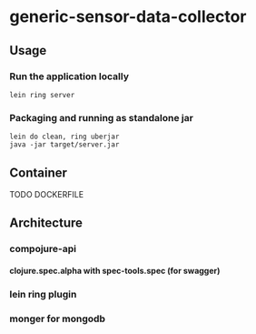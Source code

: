 # generic-sensor-data-collector

## Usage

### Run the application locally

`lein ring server`

### Packaging and running as standalone jar

```
lein do clean, ring uberjar
java -jar target/server.jar
```
## Container

TODO DOCKERFILE

## Architecture

### compojure-api

#### clojure.spec.alpha with spec-tools.spec (for swagger)

### lein ring plugin

### monger for mongodb

